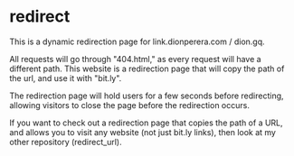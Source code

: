 # redirect
This is a dynamic redirection page for link.dionperera.com / dion.gq. 

All requests will go through "404.html," as every request will have a different path. 
This website is a redirection page that will copy the path of the url, and use it with "bit.ly".

The redirection page will hold users for a few seconds before redirecting, allowing visitors to close the page before the redirection occurs. 

If you want to check out a redirection page that copies the path of a URL, and allows you to visit any website (not just bit.ly links), then look at my other repository (redirect_url).
